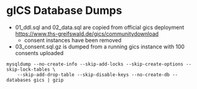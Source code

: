 # gICS Database Dumps

* 01_ddl.sql and 02_data.sql are copied from official gics
  deployment https://www.ths-greifswald.de/gics/communitydownload
  * consent instances have been removed 
* 03_consent.sql.gz is dumped from a running gics instance with 100 consents uploaded

```
mysqldump --no-create-info --skip-add-locks --skip-create-options --skip-lock-tables \
    --skip-add-drop-table --skip-disable-keys --no-create-db --databases gics | gzip
```

